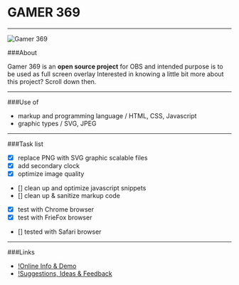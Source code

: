 # GAMER 369
-------------

![Gamer 369](assets/marketerbay-cover-overlay-gamer369.jpg)

###About

Gamer 369 is an **open source project** for OBS and intended purpose is to be used as full screen overlay
Interested in knowing a little bit more about this project? Scroll down then.

-------------

###Use of

- markup and programming language / HTML, CSS, Javascript
- graphic types / SVG, JPEG

-------------

###Task list

- [x] replace PNG with SVG graphic scalable files
- [x] add secondary clock
- [x] optimize image quality
- [] clean up and optimize javascript snippets
- [] clean up &amp; sanitize markup code
- [x] test with Chrome browser
- [x] test with FrieFox browser
- [] tested with Safari browser

-------------

###Links

- [!Online Info &amp; Demo]()
- [!Suggestions, Ideas &amp; Feedback](https://github.com/mkbres/overlays/discussions)
